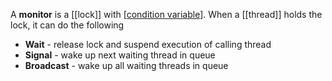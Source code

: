 A **monitor** is a [[lock]] with [[condition variable]](s). When a [[thread]] holds the lock, it can do the following

* **Wait** - release lock and suspend execution of calling thread
* **Signal** - wake up next waiting thread in queue
* **Broadcast** - wake up all waiting threads in queue